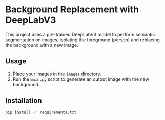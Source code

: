 # Background Replacement with DeepLabV3

This project uses a pre-trained DeepLabV3 model to perform semantic segmentation on images, isolating the foreground (person) and replacing the background with a new image.

## Usage

1. Place your images in the `images` directory.
2. Run the `main.py` script to generate an output image with the new background.

## Installation

```bash
pip install -r requirements.txt

